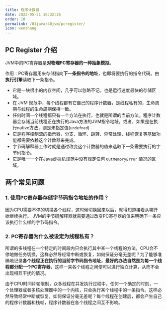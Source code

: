 ```yaml
---
title: 程序计数器
date: 2022-05-21 16:32:26
order: 10
permalink: /01java/40jvm/pcregister/
icon: wenzhang
---
```


## PC Register 介绍
JVM中的PC寄存器是**对物理PC寄存器的一种抽象模拟**。

作用：PC寄存器用来存储指向**下一条指令的地址**，也即将要执行的指令代码。由**执行引擎**读取下一条指令。

- 它是一块很小的内存空间，几乎可以忽略不记。也是运行速度最快的存储区域。
- 在 JVM 规范中，每个线程都有它自己的程序计数器，是线程私有的，生命周期与线程的生命周期保持一致。
- 任何时间一个线程都只有一个方法在执行，也就是所谓的当前方法。程序计数器会存储当前线程正在执行的Java方法的JVM指令地址。或者，如果是在执行native方法，则是未指定值(`undefned`)
- 它是程序控制流的指示器，分支、循环、跳转、异常处理、线程恢复等基础功能都需要依赖这个计数器来完成。
- 字节码解释器工作时就是通过改变这个计数器的值来选取下一条需要执行的字节码指令。
- 它是唯一一个在Java虚拟机规范中没有规定任何 `OutMemoryError` 情况的区域。
## 两个常见问题
### 1. 使用PC寄存器存储字节码指令地址的作用？
因为CPU需要不停的切换各个线程，这时候切换回来以后，就得知道接着从哪开始继续执行。
JVM的字节码解释器就需要通过改变PC寄存器的值来明确下一条应该执行什么样的字节码指令。
### 2. PC寄存器为什么被设定为线程私有？
所谓的多线程在一个特定的时间段内只会执行其中某一个线程的方法，CPU会不停地做任务切换，这样必然导经常中断或恢复，如何保证分毫无差呢？为了能够准确地记录**各个线程正在执行的当前字节码指令地址，最好的办法自然是为每一个线程都分配一个PC寄存器**，这样一来各个线程之间便可以进行独立计算，从而不会出现相互干扰的情况。

由于CPU时间片轮限制，众多线程在并发执行过程中，任何一个确定的时刻，一个处理器或者多核处理器中的一个内核，只会执行某个线程中的一条指令。这样必然导致经常中断或恢复，如何保证分毫无差呢？每个线程在创建后，都会产生自己的程序计数器和栈帧，程序计数器在各个线程之间互不影响。
